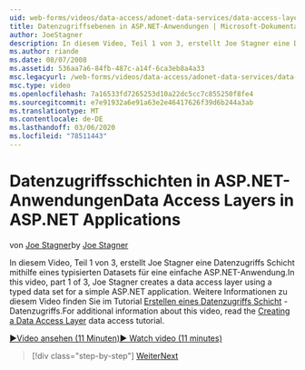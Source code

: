 ```yaml
---
uid: web-forms/videos/data-access/adonet-data-services/data-access-layers-in-aspnet-applications
title: Datenzugriffsebenen in ASP.NET-Anwendungen | Microsoft-Dokumentation
author: JoeStagner
description: In diesem Video, Teil 1 von 3, erstellt Joe Stagner eine Datenzugriffs Schicht mithilfe eines typisierten Datasets für eine einfache ASP.NET-Anwendung. Weitere Informationen zu...
ms.author: riande
ms.date: 08/07/2008
ms.assetid: 536aa7a6-84fb-487c-a14f-6ca3eb8a4a33
msc.legacyurl: /web-forms/videos/data-access/adonet-data-services/data-access-layers-in-aspnet-applications
msc.type: video
ms.openlocfilehash: 7a16533fd7265253d10a22dc5cc7c855250f8fe4
ms.sourcegitcommit: e7e91932a6e91a63e2e46417626f39d6b244a3ab
ms.translationtype: MT
ms.contentlocale: de-DE
ms.lasthandoff: 03/06/2020
ms.locfileid: "78511443"
---
```

# <a name="data-access-layers-in-aspnet-applications"></a><span data-ttu-id="620ab-104">Datenzugriffsschichten in ASP.NET-Anwendungen</span><span class="sxs-lookup"><span data-stu-id="620ab-104">Data Access Layers in ASP.NET Applications</span></span>

<span data-ttu-id="620ab-105">von [Joe Stagner](https://github.com/JoeStagner)</span><span class="sxs-lookup"><span data-stu-id="620ab-105">by [Joe Stagner](https://github.com/JoeStagner)</span></span>

<span data-ttu-id="620ab-106">In diesem Video, Teil 1 von 3, erstellt Joe Stagner eine Datenzugriffs Schicht mithilfe eines typisierten Datasets für eine einfache ASP.NET-Anwendung.</span><span class="sxs-lookup"><span data-stu-id="620ab-106">In this video, part 1 of 3, Joe Stagner creates a data access layer using a typed data set for a simple ASP.NET application.</span></span> <span data-ttu-id="620ab-107">Weitere Informationen zu diesem Video finden Sie im Tutorial [Erstellen eines Datenzugriffs Schicht](../../../overview/data-access/introduction/creating-a-data-access-layer-vb.md) -Datenzugriffs.</span><span class="sxs-lookup"><span data-stu-id="620ab-107">For additional information about this video, read the [Creating a Data Access Layer](../../../overview/data-access/introduction/creating-a-data-access-layer-vb.md) data access tutorial.</span></span>

[<span data-ttu-id="620ab-108">&#9654;Video ansehen (11 Minuten)</span><span class="sxs-lookup"><span data-stu-id="620ab-108">&#9654; Watch video (11 minutes)</span></span>](https://channel9.msdn.com/Blogs/ASP-NET-Site-Videos/data-access-layers-in-aspnet-applications)

> [!div class="step-by-step"]
> [<span data-ttu-id="620ab-109">Weiter</span><span class="sxs-lookup"><span data-stu-id="620ab-109">Next</span></span>](how-to-manually-bind-a-dataset-to-a-datagrid.md)
